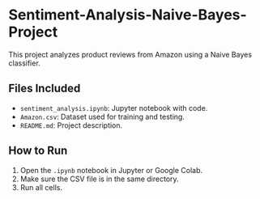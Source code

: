 # Sentiment-Analysis-Naive-Bayes-Project
This project analyzes product reviews from Amazon using a Naive Bayes classifier.

## Files Included
- `sentiment_analysis.ipynb`: Jupyter notebook with code.
- `Amazon.csv`: Dataset used for training and testing.
- `README.md`: Project description.

## How to Run
1. Open the `.ipynb` notebook in Jupyter or Google Colab.
2. Make sure the CSV file is in the same directory.
3. Run all cells.
